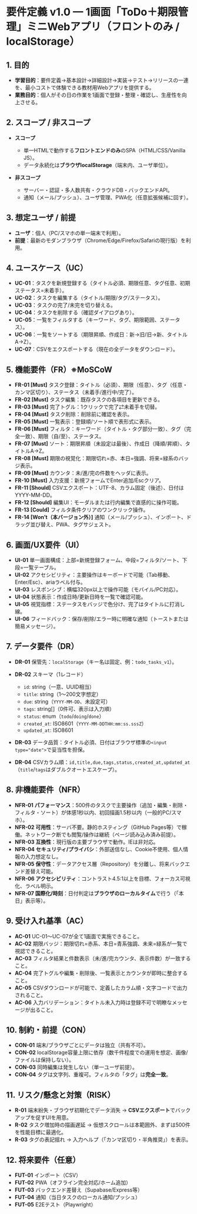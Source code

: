 # 要件定義 v1.0 — 1画面「ToDo＋期限管理」ミニWebアプリ（フロントのみ / localStorage）

## 1. 目的

* **学習目的**：要件定義→基本設計→詳細設計→実装→テスト→リリースの一連を、最小コストで体験できる教材用Webアプリを提供する。
* **業務目的**：個人がその日の作業を1画面で登録・整理・確認し、生産性を向上させる。

## 2. スコープ / 非スコープ

* **スコープ**

  * 単一HTMLで動作する**フロントエンドのみ**のSPA（HTML/CSS/Vanilla JS）。
  * データ永続化は**ブラウザlocalStorage**（端末内、ユーザ単位）。
* **非スコープ**

  * サーバー・認証・多人数共有・クラウドDB・バックエンドAPI。
  * 通知（メール/プッシュ）、ユーザ管理、PWA化（任意拡張候補に回す）。

## 3. 想定ユーザ / 前提

* **ユーザ**：個人（PC/スマホの単一端末で利用）。
* **前提**：最新のモダンブラウザ（Chrome/Edge/Firefox/Safariの現行版）を利用。

## 4. ユースケース（UC）

* **UC-01**：タスクを新規登録する（タイトル必須、期限任意、タグ任意、初期ステータス=未着手）。
* **UC-02**：タスクを編集する（タイトル/期限/タグ/ステータス）。
* **UC-03**：タスクの完了/未完を切り替える。
* **UC-04**：タスクを削除する（確認ダイアログあり）。
* **UC-05**：一覧をフィルタする（キーワード、タグ、期限範囲、ステータス）。
* **UC-06**：一覧をソートする（期限昇順、作成日：新→旧/旧→新、タイトルA→Z）。
* **UC-07**：CSVをエクスポートする（現在の全データをダウンロード）。

## 5. 機能要件（FR）※MoSCoW

* **FR-01 \[Must]** タスク登録：タイトル（必須）、期限（任意）、タグ（任意・カンマ区切り）、ステータス（未着手/進行中/完了）。
* **FR-02 \[Must]** タスク編集：既存タスクの各項目を更新できる。
* **FR-03 \[Must]** 完了トグル：1クリックで完了⇄未着手を切替。
* **FR-04 \[Must]** タスク削除：削除前に確認を表示。
* **FR-05 \[Must]** 一覧表示：登録順/ソート順で表形式に表示。
* **FR-06 \[Must]** フィルタ：キーワード（タイトル・タグ部分一致）、タグ（完全一致）、期限（自/至）、ステータス。
* **FR-07 \[Must]** ソート：期限昇順（未設定は最後）、作成日（降順/昇順）、タイトルA→Z。
* **FR-08 \[Must]** 期限の視覚化：期限切れ=赤、本日=強調、将来=緑系のバッジ表示。
* **FR-09 \[Must]** カウンタ：未/進/完の件数をヘッダに表示。
* **FR-10 \[Must]** 入力支援：新規フォームでEnter追加/Escクリア。
* **FR-11 \[Should]** CSVエクスポート：UTF-8、カラム固定（後述）、日付はYYYY-MM-DD。
* **FR-12 \[Should]** 編集UI：モーダルまたは行内編集で直感的に操作可能。
* **FR-13 \[Could]** フィルタ条件クリアのワンクリック操作。
* **FR-14 \[Won’t（本バージョン外）]** 通知（メール/プッシュ）、インポート、ドラッグ並び替え、PWA、タグサジェスト。

## 6. 画面/UX要件（UI）

* **UI-01** 単一画面構成：上部=新規登録フォーム、中段=フィルタ/ソート、下段=一覧テーブル。
* **UI-02** アクセシビリティ：主要操作はキーボードで可能（Tab移動、Enter/Esc）、ariaラベル付与。
* **UI-03** レスポンシブ：横幅320px以上で操作可能（モバイル/PC対応）。
* **UI-04** 状態表示：作成日時/更新日時を一覧で確認可能。
* **UI-05** 視覚指標：ステータスをバッジで色分け、完了はタイトルに打消し線。
* **UI-06** フィードバック：保存/削除/エラー時に明確な通知（トーストまたは簡易メッセージ）。

## 7. データ要件（DR）

* **DR-01** 保管先：`localStorage`（キー名は固定、例：`todo_tasks_v1`）。
* **DR-02** スキーマ（1レコード）

  * `id`: string（一意、UUID相当）
  * `title`: string（1〜200文字想定）
  * `due`: string（`YYYY-MM-DD`、未設定可）
  * `tags`: string\[]（0件可、表示は入力順）
  * `status`: enum（`todo`/`doing`/`done`）
  * `created_at`: ISO8601（`YYYY-MM-DDTHH:mm:ss.sssZ`）
  * `updated_at`: ISO8601
* **DR-03** データ品質：タイトル必須、日付はブラウザ標準の`<input type="date">`で妥当性を担保。
* **DR-04** CSVカラム順：`id,title,due,tags,status,created_at,updated_at`（`title`/`tags`はダブルクオートエスケープ）。

## 8. 非機能要件（NFR）

* **NFR-01 パフォーマンス**：500件のタスクで主要操作（追加・編集・削除・フィルタ・ソート）が体感1秒以内、初回描画1.5秒以内（一般的PC/スマホ）。
* **NFR-02 可用性**：サーバ不要。静的ホスティング（GitHub Pages等）で稼働。ネットワーク断でも閲覧/操作は継続（ページ読み込み済み前提）。
* **NFR-03 互換性**：現行版の主要ブラウザで動作。IEは非対応。
* **NFR-04 セキュリティ/プライバシ**：外部送信なし、Cookie不使用、個人情報の入力想定なし。
* **NFR-05 保守性**：データアクセス層（Repository）を分離し、将来バックエンド差替え可能。
* **NFR-06 アクセシビリティ**：コントラスト4.5:1以上を目標、フォーカス可視化、ラベル明示。
* **NFR-07 国際化/時刻**：日付判定は**ブラウザのローカルタイム**で行う（「本日」表示等）。

## 9. 受け入れ基準（AC）

* **AC-01** UC-01〜UC-07が全て1画面で実施できること。
* **AC-02** 期限バッジ：期限切れ=赤系、本日=青系強調、未来=緑系が一覧で視認できること。
* **AC-03** フィルタ結果と件数表示（未/進/完カウンタ、表示件数）が一致すること。
* **AC-04** 完了トグルや編集・削除後、一覧表示とカウンタが即時に整合すること。
* **AC-05** CSVダウンロードが可能で、定義したカラム順・文字コードで出力されること。
* **AC-06** 入力バリデーション：タイトル未入力時は登録不可で明瞭なメッセージが出ること。

## 10. 制約・前提（CON）

* **CON-01** 端末/ブラウザごとにデータは独立（共有不可）。
* **CON-02** localStorage容量上限に依存（数千件程度での運用を想定、画像/ファイルは保持しない）。
* **CON-03** 同時編集は発生しない（単一ユーザ前提）。
* **CON-04** タグは文字列、重複可。フィルタの「タグ」は**完全一致**。

## 11. リスク/懸念と対策（RISK）

* **R-01** 端末紛失・ブラウザ初期化でデータ消失 → **CSVエクスポート**でバックアップを促すUIを用意。
* **R-02** タスク増加時の描画遅延 → 仮想スクロールは本範囲外、まずは500件を性能目標に最適化。
* **R-03** タグの表記揺れ → 入力ヘルプ（「カンマ区切り・半角推奨」）を表示。

## 12. 将来要件（任意）

* **FUT-01** インポート（CSV）
* **FUT-02** PWA（オフライン完全対応/ホーム追加）
* **FUT-03** バックエンド差替え（Supabase/Express等）
* **FUT-04** 通知（当日タスクのローカル通知/プッシュ）
* **FUT-05** E2Eテスト（Playwright）
